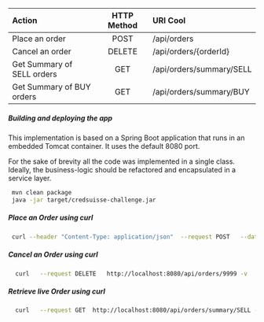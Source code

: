 

| Action                     | HTTP Method   | URI  Cool                |
|:---------------------------|:-------------:|:-------------------------|
| Place an order             |  POST         | /api/orders              |
| Cancel an order            |  DELETE       | /api/orders/{orderId}    |
| Get Summary of SELL orders |  GET          | /api/orders/summary/SELL |
| Get Summary of BUY orders  |  GET          | /api/orders/summary/BUY  |


##### Building and deploying the app
This implementation is based on a Spring Boot application that runs in an embedded Tomcat container.
It uses the default 8080 port.

For the sake of brevity all the code was implemented in a single class. Ideally, the business-logic should be refactored
and encapsulated in a service layer.



```bash
 mvn clean package
 java -jar target/credsuisse-challenge.jar
```

##### Place an Order using curl

```bash
 curl --header "Content-Type: application/json"  --request POST   --data '{"userId":"777","orderType":"SELL","coinType":"ETHERIUM","quantity": "99", "price":"9999.99"}'  http://localhost:8080/api/orders -v
```

##### Cancel an Order using curl
```bash
  curl   --request DELETE   http://localhost:8080/api/orders/9999 -v
```

##### Retrieve live Order using curl
```bash
  curl   --request GET  http://localhost:8080/api/orders/summary/SELL -v
```
